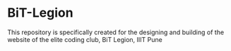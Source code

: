 # BiT-Legion
This repository is specifically created for the designing and building of the website of the elite coding club, BiT Legion, IIIT Pune
